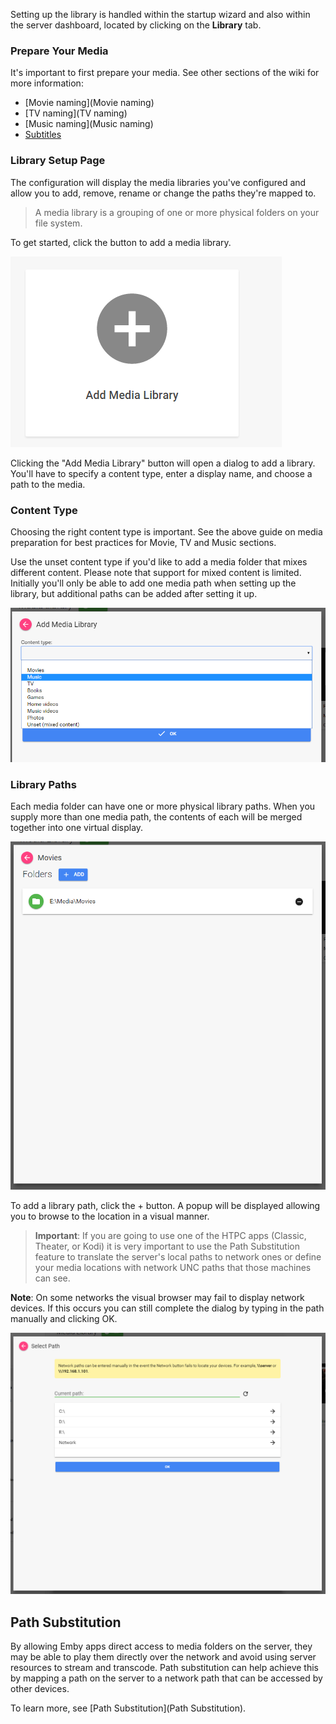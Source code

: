 Setting up the library is handled within the startup wizard and also within the server dashboard, located by clicking on the **Library** tab.

### Prepare Your Media

It's important to first prepare your media. See other sections of the wiki for more information:

* [Movie naming](Movie naming)
* [TV naming](TV naming)
* [Music naming](Music naming)
* [Subtitles](Subtitles)

### Library Setup Page

The configuration will display the media libraries you've configured and allow you to add, remove, rename or change the paths they're mapped to. 

> A media library is a grouping of one or more physical folders on your file system.

To get started, click the button to add a media library.

![](images/server/librarysetup1.png)

Clicking the "Add Media Library" button will open a dialog to add a library. You'll have to specify a content type, enter a display name, and choose a path to the media.

### Content Type

Choosing the right content type is important. See the above guide on media preparation for best practices for Movie, TV and Music sections. 

Use the unset content type if you'd like to add a media folder that mixes different content. Please note that support for mixed content is limited. Initially you'll only be able to add one media path when setting up the library, but additional paths can be added after setting it up.

![](images/server/librarysetup2.png)

### Library Paths

Each media folder can have one or more physical library paths. When you supply more than one media path, the contents of each will be merged together into one virtual display.

![](images/server/librarysetup3.png)

To add a library path, click the + button. A popup will be displayed allowing you to browse to the location in a visual manner.

>**Important**: If you are going to use one of the HTPC apps (Classic, Theater, or Kodi) it is very important to use the Path Substitution feature to translate the server's local paths to network ones or define your media locations with network UNC paths that those machines can see.

**Note**: On some networks the visual browser may fail to display network devices. If this occurs you can still complete the dialog by typing in the path manually and clicking OK.

![](images/server/librarysetup4.png)

## Path Substitution

By allowing Emby apps direct access to media folders on the server, they may be able to play them directly over the network and avoid using server resources to stream and transcode. Path substitution can help achieve this by mapping a path on the server to a network path that can be accessed by other devices.

To learn more, see [Path Substitution](Path Substitution).